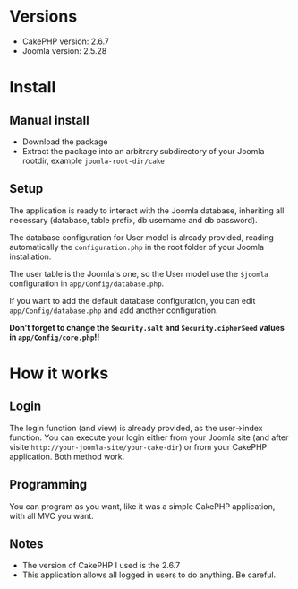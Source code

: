# Versions

* CakePHP version: 2.6.7
* Joomla version: 2.5.28

# Install

## Manual install

* Download the package
* Extract the package into an arbitrary subdirectory of your Joomla rootdir, example `joomla-root-dir/cake`

## Setup

The application is ready to interact with the Joomla database, inheriting all necessary (database, table prefix, db username and db password).

The database configuration for User model is already provided, reading automatically the `configuration.php` in the root folder of your Joomla installation.

The user table is the Joomla's one, so the User model use the `$joomla` configuration in `app/Config/database.php`.

If you want to add the default database configuration, you can edit `app/Config/database.php` and add another configuration.

**Don't forget to change the `Security.salt` and `Security.cipherSeed` values in `app/Config/core.php`!!**

# How it works

## Login

The login function (and view) is already provided, as the user->index function. You can execute your login either from your Joomla site (and after visite `http://your-joomla-site/your-cake-dir`) or from your CakePHP application. Both method work.

## Programming

You can program as you want, like it was a simple CakePHP application, with all MVC you want.


## Notes

* The version of CakePHP I used is the 2.6.7
* This application allows all logged in users to do anything. Be careful.


